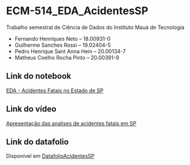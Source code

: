 # ECM-514_EDA_AcidentesSP
Trabalho semestral de Ciência de Dados do Instituto Mauá de Tecnologia
- Fernando Henriques Neto – 18.00931-0
- Guilherme Sanches Rossi – 19.02404-5
- Pedro Henrique Sant Anna Hein – 20.00134-7
- Matheus Coelho Rocha Pinto – 20.00391-9
## Link do notebook
[EDA - Acidentes Fatais no Estado de SP](https://colab.research.google.com/drive/1eBFmKLC0u8m2B3IMQ4IEhNE0mwFQGg6H?usp=sharing)
## Link do vídeo
[Apresentação das analises de acidentes fatais em SP](https://youtu.be/pRjwdAtl5Ks)
## Link do datafolio
Disponível em [DatafolioAcidentesSP](https://github.com/PedroHein/ECM-514_EDA_AcidentesSP/blob/main/DatafolioAcidentes.png)
